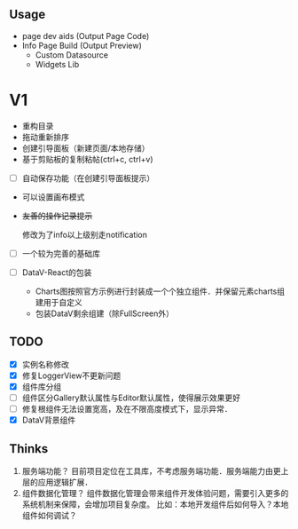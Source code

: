 ## Usage

- page dev aids (Output Page Code)
- Info Page Build (Output Preview)
  - Custom Datasource
  - Widgets Lib


# V1

- 重构目录
- 拖动重新排序
- 创建引导面板（新建页面/本地存储）
- 基于剪贴板的复制粘帖(ctrl+c, ctrl+v)
- [ ] 自动保存功能（在创建引导面板提示）
- 可以设置画布模式
- ~~友善的操作记录提示~~

  修改为了info以上级别走notification

- [ ] 一个较为完善的基础库
- [ ] DataV-React的包装

  - Charts图按照官方示例进行封装成一个个独立组件．并保留元素charts组建用于自定义
  - 包装DataV剩余组建（除FullScreen外）

## TODO
- [x] 实例名称修改
- [x] 修复LoggerView不更新问题
- [x] 组件库分组
- [ ] 组件区分Gallery默认属性与Editor默认属性，使得展示效果更好
- [ ] 修复根组件无法设置宽高，及在不限高度模式下，显示异常．
- [x] DataV背景组件

## Thinks

1. 服务端功能？
  目前项目定位在工具库，不考虑服务端功能．服务端能力由更上层的应用逻辑扩展．
2. 组件数据化管理？
  组件数据化管理会带来组件开发体验问题，需要引入更多的系统机制来保障，会增加项目复杂度。
  比如：本地开发组件后如何导入？本地组件如何调试？